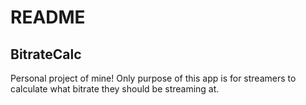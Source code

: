 # README

## BitrateCalc
Personal project of mine! Only purpose of this app is for streamers to calculate what bitrate they should be streaming at.
